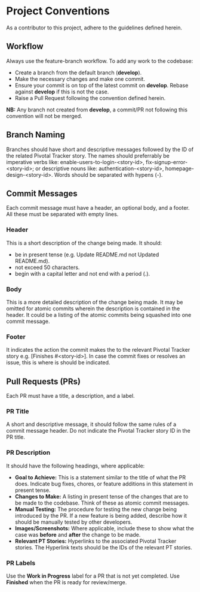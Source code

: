 # Project Conventions
As a contributor to this project, adhere to the guidelines defined herein.

## Workflow
Always use the feature-branch workflow. To add any work to the codebase:
* Create a branch from the default branch (**develop**).
* Make the necessary changes and make one commit.
* Ensure your commit is on top of the latest commit on **develop**. Rebase against **develop** if this is not the case.
* Raise a Pull Request following the convention defined herein.

**NB:** Any branch not created from **develop**, a commit/PR not following this convention will not be merged.

## Branch Naming
Branches should have short and descriptive messages followed by the ID of the related Pivotal Tracker story. The names should preferrably be imperative verbs like: enable-users-to-login-\<story-id\>, fix-signup-error-\<story-id\>; or descriptive nouns like: authentication-\<story-id\>, homepage-design-\<story-id\>. Words should be separated with hypens (-).

## Commit Messages
Each commit message must have a header, an optional body, and a footer. All these must be separated with empty lines.
### Header
This is a short description of the change being made. It should:
* be in present tense (e.g. Update README.md not Updated README.md).
* not exceed 50 characters.
* begin with a capital letter and not end with a period (.).
### Body
This is a more detailed description of the change being made. It may be omitted for atomic commits wherein the description is contained in the header. It could be a listing of the atomic commits being squashed into one commit message.
### Footer
It indicates the action the commit makes the to the relevant Pivotal Tracker story e.g. [Finishes #\<story-id\>]. In case the commit fixes or resolves an issue, this is where is should be indicated. 

## Pull Requests (PRs)
Each PR must have a title, a description, and a label.
### PR Title
A short and descriptive message, it should follow the same rules of a commit message header. Do not indicate the Pivotal Tracker story ID in the PR title.
### PR Description
It should have the following headings, where applicable:
* **Goal to Achieve:** This is a statement similar to the title of what the PR does. Indicate bug fixes, chores, or feature additions in this statement in present tense.
* **Changes to Make:** A listing in present tense of the changes that are to be made to the codebase. Think of these as atomic commit messages.
* **Manual Testing:** The procedure for testing the new change being introduced by the PR. If a new feature is being added, describe how it should be manually tested by other developers.
* **Images/Screenshots:** Where applicable, include these to show what the case was **before** and **after** the change to be made.
* **Relevant PT Stories:** Hyperlinks to the associated Pivotal Tracker stories. The Hyperlink texts should be the IDs of the relevant PT stories.
### PR Labels
Use the **Work in Progress** label for a PR that is not yet completed. Use **Finished** when the PR is ready for review/merge.
